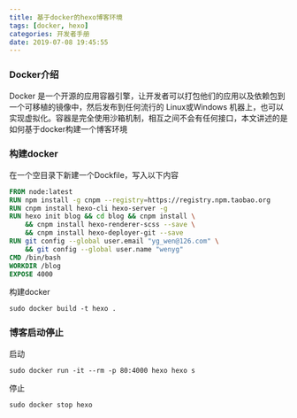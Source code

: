```yaml
---
title: 基于docker的hexo博客环境
tags: [docker, hexo]
categories: 开发者手册
date: 2019-07-08 19:45:55
---
```


### Docker介绍

Docker 是一个开源的应用容器引擎，让开发者可以打包他们的应用以及依赖包到一个可移植的镜像中，然后发布到任何流行的 Linux或Windows 机器上，也可以实现虚拟化。容器是完全使用沙箱机制，相互之间不会有任何接口，本文讲述的是如何基于docker构建一个博客环境

<!-- more -->

### 构建docker

在一个空目录下新建一个Dockfile，写入以下内容

```dockerfile
FROM node:latest
RUN npm install -g cnpm --registry=https://registry.npm.taobao.org
RUN cnpm install hexo-cli hexo-server -g
RUN hexo init blog && cd blog && cnpm install \
    && cnpm install hexo-renderer-scss --save \
    && cnpm install hexo-deployer-git --save
RUN git config --global user.email "yg_wen@126.com" \
    && git config --global user.name "wenyg"
CMD /bin/bash
WORKDIR /blog
EXPOSE 4000
```

构建docker

```
sudo docker build -t hexo .
```

### 博客启动停止

启动

```
sudo docker run -it --rm -p 80:4000 hexo hexo s
```

停止

```
sudo docker stop hexo 
```

